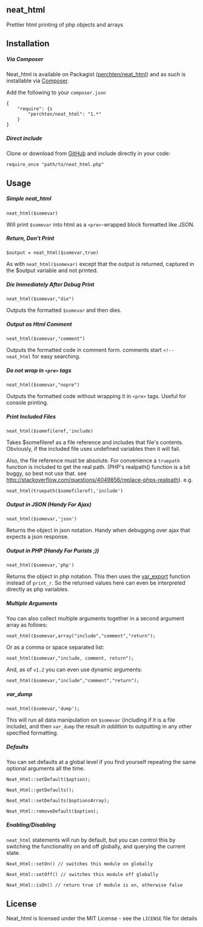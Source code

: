 neat_html
--------

Prettier html printing of php objects and arrays

## Installation

##### Via Composer

Neat_html is available on Packagist ([perchten/neat_html](https://packagist.org/packages/perchten/neat_html)) and as such is installable via [Composer](https://getcomposer.org/).

Add the following to your `composer.json`

	{
    	"require": {s
        	"perchten/neat_html": "1.*"
	    }
	}

##### Direct include

Clone or download from [GitHub](https://github.com/perchten/neat_html) and include directly in your code:

	require_once "path/to/neat_html.php"

## Usage

##### Simple neat_html

    neat_html($somevar)

Will print <code>$somevar</code> into html as a <code>&lt;pre&gt;</code>-wrapped block formatted like JSON.

##### Return, Don't Print
    $output = neat_html($somevar,true)

As with <code>neat_html($somevar)</code> except that the output is returned, captured in the $output variable and not printed.

##### Die Immediately After Debug Print

    neat_html($somevar,"die")

Outputs the formatted <code>$somevar</code> and then dies.

##### Output as Html Comment

    neat_html($somevar,"comment")

Outputs the formatted code in comment form. comments start <code>&lt;!--neat_html</code> for easy searching.

##### Do not wrap in `<pre>` tags

    neat_html($somevar,"nopre")

Outputs the formatted code without wrapping it in `<pre>` tags. Useful for console printing.

##### Print Included Files

    neat_html($somefileref,'include)

Takes $somefileref as a file reference and includes that file's contents. Obviously, if the included file uses undefined variables then it will fail.

Also, the file reference must be absolute. For convenience a `truepath` function is included to get the real path. (PHP's realpath() function is a bit buggy, so best not use that. see http://stackoverflow.com/questions/4049856/replace-phps-realpath). e.g.

    neat_html(truepath($somefileref),'include')

##### Output in JSON (Handy For Ajax)

    neat_html($somevar,'json')

Returns the object in json notation. Handy when debugging over ajax that expects a json response.

##### Output in PHP (Handy For Purists ;))

    neat_html($somevar,'php')

Returns the object in php notation. This then uses the [var_export](http://php.net/manual/en/function.var-export.php) function instead of `print_r`. So the returned values here can even be interpreted directly as php variables.


##### Multiple Arguments

You can also collect multiple arguments together in a second argument array as follows:

    neat_html($somevar,array("include","comment","return");

Or as a comma or space separated list:

    neat_html($somevar,"include, comment, return");
    
And, as of `v1.2` you can even use dynamic arguments:

	neat_html($somevar,"include","comment","return");
	

##### var_dump

    neat_html($somevar,'dump');

This will run all data manipulation on `$somevar` (including if it is a file include), and then `var_dump` the result _in addition_ to outputting in any other specified formatting.


##### Defaults

You can set defaults at a global level if you find yourself repeating the same optional arguments all the time.

	Neat_Html::setDefault($option);
	
	Neat_Html::getDefaults();
	
	Neat_Html::setDefaults($optionsArray);
	
	Neat_Html::removeDefault($option);	
    


##### Enabling/Disabling 

`neat_html` statements will run by default, but you can control this by switching the functionality on and off globally, and querying the current state.

    Neat_Html::setOn() // switches this module on globally
  
    Neat_Html::setOff() // switches this module off globally
    
    Neat_Html::isOn() // return true if module is on, otherwise false
    

## License

Neat_html is licensed under the MIT License - see the `LICENSE` file for details

